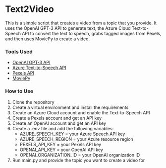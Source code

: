 # Text2Video

This is a simple script that creates a video from a topic that you provide. It uses the OpenAI GPT-3 API to generate text, the Azure Cloud Text-to-Speech API to convert the text to speech, grabs tagged images from Pexels, and then uses MoviePy to create a video.

### Tools Used
* [OpenAI GPT-3 API](https://openai.com/blog/openai-api/)
* [Azure Text-to-Speech API](https://azure.microsoft.com/en-us/products/ai-services/text-to-speech)
* [Pexels API](https://www.pexels.com/api/)
* [MoviePy](https://zulko.github.io/moviepy/)

### How to Use
1. Clone the repository
2. Create a virtual environment and install the requirements
3. Create an Azure Cloud account and enable the Text-to-Speech API
4. Create a Pexels account and get an API key
5. Create an OpenAI account and get an API key
6. Create a .env file and add the following variables:
    * AZURE_SPEECH_KEY = your Azure Speech API key
    * AZURE_SPEECH_REGION = your Azure resource region
    * PEXELS_API_KEY = your Pexels API key
    * OPENAI_API_KEY = your OpenAI API key
    * OPENAI_ORGANIZATION_ID = your OpenAI organization ID
7. Run main.py and provide the topic you want to create a video for
